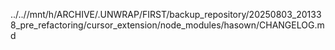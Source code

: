 ../..//mnt/h/ARCHIVE/.UNWRAP/FIRST/backup_repository/20250803_201338_pre_refactoring/cursor_extension/node_modules/hasown/CHANGELOG.md